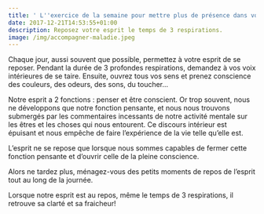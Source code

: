 ```yaml
---
title: ' L''exercice de la semaine pour mettre plus de présence dans votre quotidien :'
date: 2017-12-21T14:53:55+01:00
description: Reposez votre esprit le temps de 3 respirations.
image: /img/accompagner-maladie.jpeg
---
```

Chaque jour, aussi souvent que possible, permettez à votre esprit de se reposer. Pendant la durée de 3 profondes respirations, demandez à vos voix intérieures de se taire. Ensuite, ouvrez tous vos sens et prenez conscience des couleurs, des odeurs, des sons, du toucher…

Notre esprit a 2 fonctions : penser et être conscient. Or trop souvent, nous ne développons que notre fonction pensante, et nous nous trouvons submergés par les commentaires incessants de notre activité mentale sur les êtres et les choses qui nous entourent. Ce discours intérieur est épuisant et nous empêche de faire l’expérience de la vie telle qu’elle est.

L’esprit ne se repose que lorsque nous sommes capables de fermer cette fonction pensante et d’ouvrir celle de la pleine conscience.

Alors ne tardez plus, ménagez-vous des petits moments de repos de l’esprit tout au long de la journée.

Lorsque notre esprit est au repos, même le temps de 3 respirations, il retrouve sa clarté et sa fraicheur!

